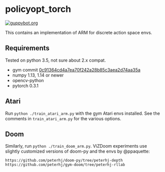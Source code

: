# policyopt_torch

[![guppybot.org](https://guppybot.org/ci/peterhj/arm-pytorch/badge.svg)](https://guppybot.org/ci/peterhj/arm-pytorch)

This contains an implementation of ARM for discrete action space envs.

## Requirements

Tested on python 3.5, not sure about 2.x compat.

- gym commit [0c91364cd4a7ea70f242a28b85c3aea2d74aa35a](https://github.com/openai/gym/tree/0c91364cd4a7ea70f242a28b85c3aea2d74aa35a)
- numpy 1.13, 1.14 or newer
- opencv-python
- pytorch 0.3.1

## Atari

Run `python ./train_atari_arm.py` with the gym Atari envs installed.
See the comments in `train_atari_arm.py` for the various options.

## Doom

Similarly, run `python ./train_doom_arm.py`. ViZDoom experiments use
slightly customized versions of doom-py and the envs by @ppaquette:

    https://github.com/peterhj/doom-py/tree/peterhj-depth
    https://github.com/peterhj/gym-doom/tree/peterhj-rllab
